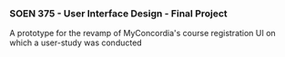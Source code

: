 ### SOEN 375 - User Interface Design - Final Project

A prototype for the revamp of MyConcordia's course registration UI on which a user-study was conducted
